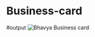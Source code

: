 # Business-card
#output 
![Bhavya Business card ](https://github.com/bhavyachinni/Business-card/assets/136558331/ce5ad36c-25c1-4cc2-bb0c-1b49187fd0f7)
